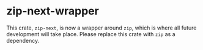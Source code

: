 # zip-next-wrapper
This crate, `zip-next`, is now a wrapper around `zip`, which is where all future development will take place.
Please replace this crate with `zip` as a dependency.
